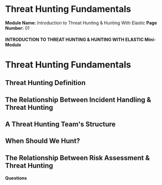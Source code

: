 <!--
 // Platform: Academy
// URL: https://academy.hackthebox.com/module/214/section/2280
// Platform Version: V1
// Module ID: 214
// Module Name: Introduction to Threat Hunting & Hunting With Elastic
// Module Difficulty: Medium
// Section ID: 2280
// Section Title: Threat Hunting Fundamentals
// Page Title: Introduction to Threat Hunting & Hunting With Elastic
// Page Number: 01
-->

# Threat Hunting Fundamentals

**Module Name:** Introduction to Threat Hunting & Hunting With Elastic **Page Number:** 01

#### INTRODUCTION TO THREAT HUNTING & HUNTING WITH ELASTIC Mini-Module

# Threat Hunting Fundamentals

## Threat Hunting Definition

## The Relationship Between Incident Handling & Threat Hunting

## A Threat Hunting Team's Structure

## When Should We Hunt?

## The Relationship Between Risk Assessment & Threat Hunting

#### Questions

####